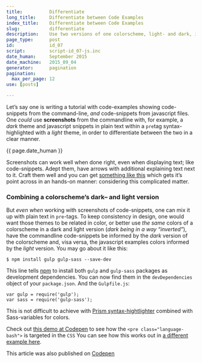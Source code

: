 ```yaml
---
title:          Differentiate
long_title:     Differentiate between Code Examples
index_title:    Differentiate between Code Examples
slug:           differentiate
description:    Use two versions of one colorscheme, light- and dark, in a blogpost in order to differentiate between different code environments
page_type:      post
id:             id_07
script:         script-id_07-js.inc
date_human:     September 2015
date_machine:   2015_09_04
generator:      pagination
pagination:
  max_per_page: 12
use: [posts]

---
```


Let’s say one is writing a tutorial with code-examples showing code-snippets from the command-line, _and_ code-snippets from javascript files. One _could_ use **screenshots** from the commandline with, for example, a _dark_ theme and javascript snippets in plain text within a `pre`tag syntax-highlighted with a _light_ theme, in order to differentiate between the two in a clear manner.
<p class="publication-list__item__meta"><time datetime="{{ page.date_machine|replace({'_':'-'}) }}">{{ page.date_human }}</time></p>

Screenshots can work well when done right, even when displaying text; like code-snippets. Adept them, have arrows with additional explaining text next to it. Craft them well and you can get [something like this](https://jakearchibald.com/2015/anatomy-of-responsive-images/) which gets it’s point across in an hands-on manner: considering this complicated matter.

### Combining a colorscheme’s dark– and light version
But _even when_ working with screenshots of code-snippets, one can mix it up with plain text in `pre`-tags. To keep consistency in design, one would want those themes to be related in color, or better use _the same_ colors of a colorscheme in a dark and light version (_dark being in a way “inverted”_), have the commandline code-snippets be informed by the _dark_ version of the colorscheme and, visa versa, the javascript examples colors informed by the _light_ version. You may go about it like this:

<div class="example">

<pre><code class="language-bash">$ npm install gulp gulp-sass --save-dev
</code></pre>

<span class="text">This line tells [npm](http://npmjs.com) to install both `gulp` and `gulp-sass` packages as development dependencies. You can now find them in the `devDependencies` object of your `package.json`. And the `Gulpfile.js`:</span>

<pre><code class="language-javascript">var gulp = require('gulp');
var sass = require('gulp-sass');
</code></pre>

</div>

This is not difficult to achieve with [Prism syntax-hightlighter](http://prismjs.com) combined with Sass-variables for colors.

Check out [this demo at Codepen](http://codepen.io/atelierbram/pen/ZbYrRJ) to see how the `<pre class="language-bash">` is targeted in the `CSS` You can see how this works out in [a different example here](http://atelierbram.github.io/Starter-Assemble-Gulp/).

<span class="note">This article was also published on [Codepen](http://codepen.io/atelierbram/post/differentiate/)</span>
